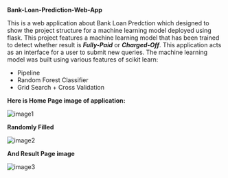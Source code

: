 **Bank-Loan-Prediction-Web-App**

This is a web application about Bank Loan Predction which designed to show the project structure for a machine learning model deployed using flask. This project features a machine learning model that has been trained to detect whether result is _**Fully-Paid**_ or _**Charged-Off**_. This application acts as an interface for a user to submit new queries. The machine learning model was built using various features of scikit learn:

- Pipeline
- Random Forest Classifier
- Grid Search + Cross Validation

**Here is Home Page image of application:**

![image1](https://github.com/fedakhalil/Bank-Loan-Prediction-Web-App/blob/main/static/stylesheets/homepage_screen.png?raw=true)



**Randomly Filled**

![image2](https://github.com/fedakhalil/Bank-Loan-Prediction-Web-App/blob/main/static/stylesheets/filled_screen.png?raw=true)



**And Result Page image**

![image3](https://github.com/fedakhalil/Bank-Loan-Prediction-Web-App/blob/main/static/stylesheets/result_screen.png?raw=true)
